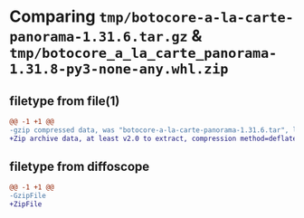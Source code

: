 # Comparing `tmp/botocore-a-la-carte-panorama-1.31.6.tar.gz` & `tmp/botocore_a_la_carte_panorama-1.31.8-py3-none-any.whl.zip`

## filetype from file(1)

```diff
@@ -1 +1 @@
-gzip compressed data, was "botocore-a-la-carte-panorama-1.31.6.tar", last modified: Thu Jul 20 01:20:32 2023, max compression
+Zip archive data, at least v2.0 to extract, compression method=deflate
```

## filetype from diffoscope

```diff
@@ -1 +1 @@
-GzipFile
+ZipFile
```

